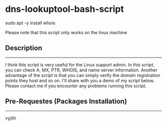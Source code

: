 # dns-lookuptool-bash-script

sudo apt -y install whois

Please note that this script only works on the linux machine

## Description
-------------------------------------------------- 

I think this script is very useful for the Linux support admin. In this script, you can check A, MX, PTR, WHOIS, and name server information. Another advantage of the script is that you can simply verify the domain registration points they host and so on. I'll share with you a demo of my script below. Please contact me if you encounter any problems running this script.

## Pre-Requestes (Packages Installation)
-------------------------------------------------- 

<copy-button> vyjith </copy-button>

